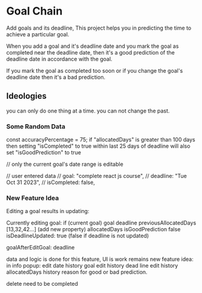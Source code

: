 # Goal Chain

Add goals and its deadline, This project helps you in predicting the time to achieve a particular goal.

When you add a goal and it's deadline date and you mark the goal as completed near the deadline date, then it's a good prediction of the deadline date in accordance with the goal.

If you mark the goal as completed too soon or if you change the goal's deadline date then it's a bad prediction.

## Ideologies

you can only do one thing at a time.
you can not change the past.

### Some Random Data

const accuracyPercentage = 75; if "allocatedDays" is greater than 100 days then setting "isCompleted" to true within last 25 days of deadline will also set "isGoodPrediction" to true

// only the current goal's date range is editable

// user entered data
// goal: "complete react js course",
// deadline: "Tue Oct 31 2023",
// isCompleted: false,

### New Feature Idea

Editing a goal results in updating:

Currently editing goal: if (current goal)
goal
deadline
previousAllocatedDays [13,32,42...] (add new property)
allocatedDays
isGoodPrediction false
isDeadlineUpdated: true (false if deadline is not updated)

goalAfterEditGoal:
deadline

data and logic is done for this feature, UI is work remains
new feature idea:
in info popup:
edit date history
goal edit history
dead line edit history
allocatedDays history
reason for good or bad prediction.

delete need to be completed
